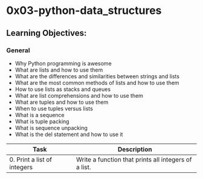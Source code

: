 # 0x03-python-data_structures
## Learning Objectives:
### General

- Why Python programming is awesome
- What are lists and how to use them
- What are the differences and similarities between strings and lists
- What are the most common methods of lists and how to use them
- How to use lists as stacks and queues
- What are list comprehensions and how to use them
- What are tuples and how to use them
- When to use tuples versus lists
- What is a sequence
- What is tuple packing
- What is sequence unpacking
- What is the del statement and how to use it

| Task | Description |
| ----------- | ----------- |
| 0. Print a list of integers | Write a function that prints all integers of a list.|
